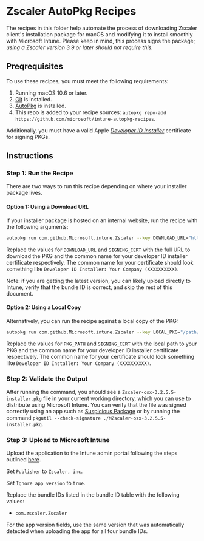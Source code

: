 # Zscaler AutoPkg Recipes

The recipes in this folder help automate the process of downloading Zscaler client's installation package for macOS and modifying it to install smoothly with Microsoft Intune. Please keep in mind, this process signs the package; *using a Zscaler version 3.9 or later should not require this.*

## Preqrequisites

To use these recipes, you must meet the following requirements:

1. Running macOS 10.6 or later.
2. [Git](https://git-scm.com/) is installed.
3. [AutoPkg](https://github.com/autopkg/autopkg/wiki/Getting-Started) is installed.
4. This repo is added to your recipe sources: `autopkg repo-add https://github.com/microsoft/intune-autopkg-recipes`.

Additionally, you must have a valid Apple [*Developer ID Installer*](https://developer.apple.com/help/account/create-certificates/create-developer-id-certificates/) certificate for signing PKGs.

## Instructions

### Step 1: Run the Recipe

There are two ways to run this recipe depending on where your installer package lives.

#### Option 1: Using a Download URL

If your installer package is hosted on an internal website, run the recipe with the following arguments:

```zsh
autopkg run com.github.Microsoft.intune.Zscaler --key DOWNLOAD_URL="https://yourwebsite.com/path/to/Zscaler.pkg" --key SIGNING_CERT="<cert common name>"
```

Replace the values for `DOWNLOAD_URL` and `SIGNING_CERT` with the full URL to download the PKG and the common name for your developer ID installer certificate respectively. The common name for your certificate should look something like `Developer ID Installer: Your Company (XXXXXXXXXX)`.

Note: if you are getting the latest version, you can likely upload directly to Intune, verify that the bundle ID is correct, and skip the rest of this document.

#### Option 2: Using a Local Copy

Alternatively, you can run the recipe against a local copy of the PKG:

```zsh
autopkg run com.github.Microsoft.intune.Zscaler --key LOCAL_PKG="/path/to/your/local/eracent.pkg" --key SIGNING_CERT="<cert common name>"
```

Replace the values for `PKG_PATH` and `SIGNING_CERT` with the local path to your PKG and the common name for your developer ID installer certificate respectively. The common name for your certificate should look something like `Developer ID Installer: Your Company (XXXXXXXXXX)`.

### Step 2: Validate the Output

After running the command, you should see a `Zscaler-osx-3.2.5.5-installer.pkg` file in your current working directory, which you can use to distribute using Microsoft Intune. You can verify that the file was signed correctly using an app such as [Suspicious Package](https://mothersruin.com/software/SuspiciousPackage/) or by running the command `pkgutil --check-signature ./MZscaler-osx-3.2.5.5-installer.pkg`.

### Step 3: Upload to Microsoft Intune

Upload the application to the Intune admin portal following the steps outlined [here](https://learn.microsoft.com/en-us/mem/intune/apps/lob-apps-macos).

Set `Publisher` to `Zscaler, inc`.

Set `Ignore app version` to `true`.

Replace the bundle IDs listed in the bundle ID table with the following values:
- `com.zscaler.Zscaler`

For the app version fields, use the same version that was automatically detected when uploading the app for all four bundle IDs.